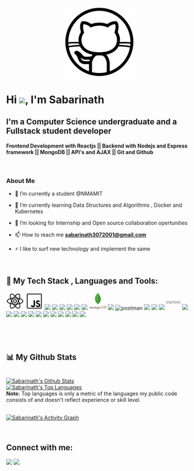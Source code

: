 <div ><img   style="margin-left: auto;
  margin-right: auto;
  display: block;" width="200px"  height="200px" src="assets\icons8-github.gif" /></div>

<h1 align="left">Hi <img src="https://raw.githubusercontent.com/MartinHeinz/MartinHeinz/master/wave.gif" width="30px">, I'm Sabarinath</h1>

## I'm a Computer Science undergraduate and a Fullstack student developer

#### Frontend Development with Reactjs || Backend with Nodejs and Express framework || MongoDB || API's and AJAX || Git and Github

<br/>

### About Me

- 🔭 I’m currently a student @NMAMIT

- 🌱 I’m currently learning Data Structures and Algorithms , Docker and Kubernetes

- 👯 I’m looking for Internship and Open source collaboration opertunities

- 📫 How to reach me **sabarinath3072001@gmail.com**

- ⚡ I like to surf new technology and implement the same

<br/>

## 🚀 My Tech Stack , Languages and Tools:

<p align="left"> 
    <img src="assets\icons8-react-native (1).gif" width="48"/> 
    <img src="assets\icons8-javascript.gif" width="48"/> 
    <img src="https://img.icons8.com/color/48/000000/typescript.png"/>
    <img src="https://img.icons8.com/color/48/000000/html-5.png"/>
    <img src="https://img.icons8.com/color/48/000000/css3.png"/> 
    <img src="https://img.icons8.com/color/48/000000/bootstrap.png"/> 
    <img src="https://img.icons8.com/color/48/000000/python.png"/> 
    <img src="https://img.icons8.com/color/48/000000/nodejs.png"/>  
    <img src="https://raw.githubusercontent.com/devicons/devicon/master/icons/mongodb/mongodb-original-wordmark.svg" alt="mongodb" width="48" height="48"/> 
    <img src="https://img.icons8.com/color/48/000000/firebase.png"/>
    <img src="https://www.vectorlogo.zone/logos/getpostman/getpostman-icon.svg" alt="postman" width="45" height="45"/>
    <img src="https://img.icons8.com/color/48/000000/git.png"/> 
    <img src="https://img.icons8.com/ios-filled/48/000000/github.png"/>
    <img src="https://img.icons8.com/color/48/000000/redux.png"/>
    <img src="https://raw.githubusercontent.com/devicons/devicon/master/icons/express/express-original-wordmark.svg" alt="express" width="40" height="40"/>
    <img src="https://img.icons8.com/fluent/48/000000/docker.png"/>
    <img src="https://img.icons8.com/color/48/000000/kubernetes.png"/>
    <img src="https://img.icons8.com/nolan/50/json.png"/>
    <img src="https://img.icons8.com/ios-filled/50/4a90e2/c-plus-plus-logo.png"/>
    <img src="https://img.icons8.com/ios-filled/50/4a90e2/api-settings.png"/>
    <img src="https://img.icons8.com/color/48/000000/graphql.png"/>
    <img src="https://img.icons8.com/color/48/000000/apollo.png"/>
    <img src="https://img.icons8.com/color/48/000000/npm.png"/>
    <img src="https://img.icons8.com/color/48/000000/linux--v1.png"/>
    <img src="https://img.icons8.com/color/48/000000/mysql-logo.png"/>
    <img src="https://img.icons8.com/color/48/000000/redis.png"/>
    <img src="https://img.icons8.com/ios/50/000000/java-coffee-cup-logo--v2.png"/>

    
  
</p>

<br/>

<p align="left">
    <a href="#">
        <img title="🔥 Get streak stats for your profile at git.io/streak-stats" alt="" src="https://github-readme-streak-stats.herokuapp.com/?user=sab30-webdev&theme=black-ice&hide_border=true&stroke=0000&background=060A0CD0"/>
    </a>
</p>

## 📊 My Github Stats

  <br/>
    <a href="#"><img alt="Sabarinath's Github Stats" src="https://github-readme-stats.vercel.app/api?username=sab30-webdev&show_icons=true&count_private=true&theme=react&hide_border=true&bg_color=0D1117" /></a>
    <br/>
  <a href="#"><img alt="Sabarinath's Top Languages" src="https://github-readme-stats.vercel.app/api/top-langs/?username=sab30-webdev&langs_count=8&count_private=true&layout=compact&theme=react&hide_border=true&bg_color=0D1117" /></a>
  <br/>
  <b>Note:</b> Top languages is only a metric of the languages my public code consists of and doesn't reflect experience or skill level.

<br/>
<br/>

<a href="#"><img alt="Sabarinath's Activity Graph" src="https://activity-graph.herokuapp.com/graph?username=sab30-webdev&bg_color=0D1117&color=5BCDEC&line=5BCDEC&point=FFFFFF&hide_border=true" /></a>

<br/>

## Connect with me:

<p align="left">
<a href = "https://www.linkedin.com/in/sabarinath3072001/"><img src="https://img.icons8.com/fluent/48/000000/linkedin.png"/></a>
<a href="mailto:sabarinath3072001@gmail.com"><img src="https://img.icons8.com/fluent/48/000000/gmail-new.png"/></a>
</p>
